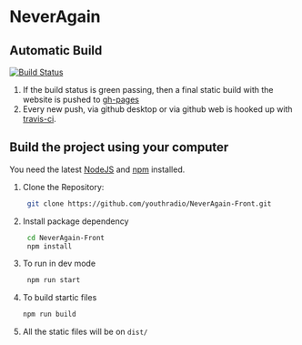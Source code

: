 # NeverAgain

## Automatic Build

[![Build Status](https://travis-ci.org/youthradio/NeverAgain-Front.svg?branch=webpack)](https://travis-ci.org/youthradio/NeverAgain-Front)

1. If the build status is green passing, then a final static build with the website is pushed to [gh-pages](https://github.com/youthradio/NeverAgain-Front/tree/gh-pages)
1. Every new push, via github desktop or via github web is hooked up with [travis-ci](https://travis-ci.org/youthradio/NeverAgain-Front).

## Build the project using your computer

You need the latest [NodeJS](https://nodejs.org/en/download/package-manager/#macos) and [npm](https://nodejs.org/en/download/package-manager/#macos) installed.

1. Clone the Repository:
    ```zsh
     git clone https://github.com/youthradio/NeverAgain-Front.git
    ```
1. Install package dependency
   ```zsh
    cd NeverAgain-Front
    npm install
   ```
1. To run in dev mode 
   ```zsh
    npm run start
   ```
1. To build startic files
   ```zsh
   npm run build
   ```
5. All the static files will be on `dist/`
